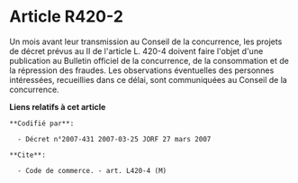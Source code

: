 # Article R420-2

Un mois avant leur transmission au Conseil de la concurrence, les projets de décret prévus au II de l'article L. 420-4
doivent faire l'objet d'une publication au Bulletin officiel de la concurrence, de la consommation et de la répression des
fraudes. Les observations éventuelles des personnes intéressées, recueillies dans ce délai, sont communiquées au Conseil de
la concurrence.

**Liens relatifs à cet article**

	**Codifié par**:

	  - Décret n°2007-431 2007-03-25 JORF 27 mars 2007

	**Cite**:

	  - Code de commerce. - art. L420-4 (M)
